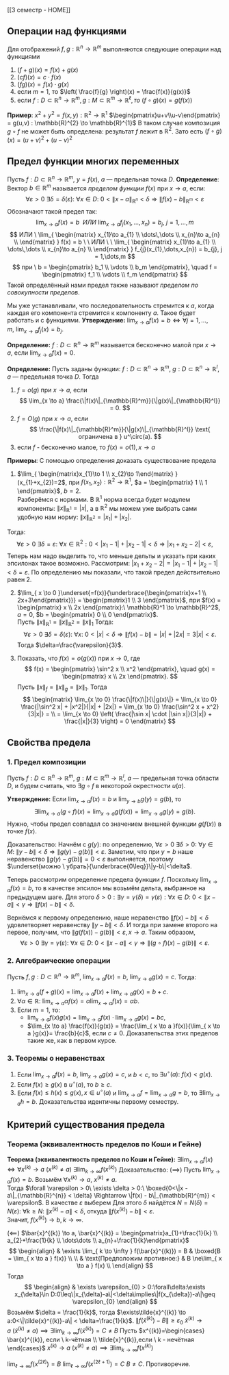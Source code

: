 [[3 семестр - HOME]]
## Операции над функциями
Для отображений $f,g:\mathbb{R}^{n}\to \mathbb{R}^{m}$ выполняются следующие операции над функциями
1. $(f+g)(x) = f(x)+g(x)$
2. $(cf)(x) = c\cdot f(x)$
3. $(fg)(x) = f(x)\cdot g(x)$
4. если $m=1,$ то $\left( \frac{f}{g} \right)(x) = \frac{f(x)}{g(x)}$
5. если $f : D \subset \mathbb{R}^{n} \to \mathbb{R}^{m}, g : M \subset \mathbb{R}^{m} \to \mathbb{R}^{\ell}, то$
$(f \circ g)(x) = g(f(x))$

**Пример**: $x^{2}+y^{2} = f(x,y):\mathbb{R}^{2} \to \mathbb{R}^{1}$
$\begin{pmatrix}u+v\\u-v\end{pmatrix} = g(u,v) : \mathbb{R}^{2} \to \mathbb{R}^{1}$
В таком случае композиция $g \circ f$ не может быть определена: результат $f$ лежит в $\mathbb{R}^{2}$. Зато есть $(f \circ g)(x) = (u+v)^{2}+(u-v)^{2}$
## Предел функции многих переменных
Пусть $f: D \subset \mathbb{R}^n \to \mathbb{R}^m$, $y = f(x)$, $a$ — предельная точка $D$. 
**Определение**: Вектор $b \in \mathbb{R}^m$ называется *пределом функции* $f(x)$ при $x \to a$, если: 
$$
\forall \varepsilon > 0\ \exists \delta = \delta(\varepsilon):\ \forall x \in D:\ 0 < \|x - a\|_{\mathbb{R}^n} < \delta \Rightarrow \|f(x) - b\|_{\mathbb{R}^m} < \varepsilon
$$
Обозначают такой предел так:
$$
\lim_{x \to a} f(x) = b \ \  ИЛИ\ \lim_{x \to a} f_j(x_{1}, \dots,x_{n}) = b_j,\ j=1,\dots,m
$$
$$
ИЛИ \ \lim_{ \begin{matrix}
x_{1}\to a_{1} \\
\dots\,\dots \\
x_{n}\to a_{n} \\
\end{matrix} } f(x) = b \ \ ИЛИ \ \ \lim_{ \begin{matrix}
x_{1}\to a_{1} \\
\dots\,\dots \\
x_{n}\to a_{n} \\
\end{matrix} } f_{j}(x_{1},\dots,x_{n}) = b_{j}, j = 1,\dots,m 
$$
$$
при \ b = \begin{pmatrix} b_1 \\ \vdots \\ b_m \end{pmatrix}, \quad f = \begin{pmatrix} f_1 \\ \vdots \\ f_m \end{pmatrix}
$$
Такой определённый нами предел также называют *пределом по совокупности пределов*.

Мы уже устанавливали, что последовательность стремится к $a$, когда каждая его компонента стремится к компоненту $a$. Такое будет работать и с функциями.
**Утверждение:** $\displaystyle \lim_{x \to a} f(x) = b \iff \forall j=1,\dots,m,\ \lim_{x \to a} f_j(x) = b_j$.

**Определение:** $f: D \subset \mathbb{R}^n \to \mathbb{R}^m$ называется бесконечно малой при $x \to a$, если $\displaystyle \lim_{x \to a} f(x) = 0$.

**Определение:** Пусть заданы функции: $f: D \subset \mathbb{R}^n \to \mathbb{R}^m$, $g: D \subset \mathbb{R}^n \to \mathbb{R}^l$,  
$a$ — предельная точка $D$. Тогда 
1. $f = o(g)$ при $x \to a$, если  $$
   \lim_{x \to a} \frac{\|f(x)\|_{\mathbb{R}^m}}{\|g(x)\|_{\mathbb{R}^l}} = 0.
   $$
2. $f = O(g)$ при $x \to a$, если  $$
   \frac{\|f(x)\|_{\mathbb{R}^m}}{\|g(x)\|_{\mathbb{R}^l}} \text{ ограничена в } u^\circ(a).
   $$
3. если $f$ - бесконечно малое, то $f(x) = o(1), x\to a$

**Примеры**: С помощью определения доказать существование предела
1. $\lim_{ \begin{matrix}x_{1}\to 1 \\ x_{2}\to 1\end{matrix} }(x_{1}+x_{2})=2$, при $f(x_1, x_2): \mathbb{R}^2 \to \mathbb{R}^1$, $a = \begin{pmatrix} 1 \\ 1 \end{pmatrix}$, $b = 2$.  
Разберёмся с нормами. В $\mathbb{R}^{1}$ норма всегда будет модулем компоненты: $\|x\|_{\mathbb{R}^1} = |x|$, а в $\mathbb{R}^{2}$ мы можем уже выбрать сами удобную нам норму: $\|x\|_{\mathbb{R}^2} = |x_1| + |x_2|$.  
   
Тогда:  $$
   \forall \varepsilon > 0\ \exists \delta = \varepsilon:\ \forall x \in \mathbb{R}^2: 0<|x_1 - 1| + |x_2 - 1| < \delta \Rightarrow |x_1 + x_2 - 2| < \varepsilon,
   $$Теперь нам надо выделить то, что меньше дельты и указать при каких эпсилонах такое возможно. Рассмотрим: $|x_{1}+x_{2}-2| = |x_{1}-1|+|x_{2}-1|<\delta = \varepsilon$. По определению мы показали, что такой предел действительно равен 2.
   
2. $\lim_{ x \to 0 }\underset{=f(x)}{\underbrace{\begin{pmatrix}x+1 \\ 2x+3\end{pmatrix}}} = \begin{pmatrix}1 \\ 3 \end{pmatrix}$, при $f(x) = \begin{pmatrix} x \\ 2x \end{pmatrix}:\ \mathbb{R}^1 \to \mathbb{R}^2$, $a = 0$, $b = \begin{pmatrix} 0 \\ 0 \end{pmatrix}$.  
   Пусть $\|x\|_{\mathbb{R}^{1}} = \|x\|_{\mathbb{R}^{2}} = \|x\|_{1}$ Тогда: $$
   \forall \varepsilon > 0\ \exists \delta = \delta(\varepsilon):\ \forall x:\ 0 < |x| < \delta \Rightarrow \|f(x) - b\| = |x| + |2x| = 3|x| < \varepsilon.
   $$ Тогда $\delta=\frac{\varepsilon}{3}$.

3. Показать, что $f(x) = o(g(x))$ при $x \to 0$, где $$
   f(x) = \begin{pmatrix} \sin^2 x \\ x^2 \end{pmatrix}, \quad g(x) = \begin{pmatrix} x \\ 2x \end{pmatrix}.
   $$Пусть $\|x\|_{f}=\|x\|_{g} = \|x\|_1$. Тогда 
$$
\begin{matrix}
   \lim_{x \to 0} \frac{\|f(x)\|}{\|g(x)\|} = \lim_{x \to 0} \frac{|\sin^2 x| + |x^2|}{|x| + |2x|} = \lim_{x \to 0} \frac{\sin^2 x + x^2}{3|x|} =  \\
= \lim_{x \to 0} \left( \frac{|\sin x| \cdot |\sin x|}{3|x|} + \frac{|x|}{3} \right) = 0   
\end{matrix}
$$
## Свойства предела
### 1. Предел композиции
Пусть $f: D \subset \mathbb{R}^n \to \mathbb{R}^m$, $g: M \subset \mathbb{R}^m \to \mathbb{R}^l$, $a$ — предельная точка области $D$, и будем считать, что $\exists g \circ f$ в некоторой окрестности $u(a)$.

**Утверждение:** Если $\lim_{x \to a} f(x) = b$ и $\lim_{y \to b} g(y) = g(b)$, то $$
\exists\lim_{x \to a} (g \circ f)(x) = \lim_{ x \to a } g(f(x)) = \lim_{ x \to a }g(y)  = g(b).
$$Нужно, чтобы предел совпадал со значением внешней функции $g(f(x))$ в точке $f(x)$.

Доказательство: Начнём с $g(y)$: по определению, $\forall \varepsilon > 0\ \exists \delta > 0:\ \forall y \in M:\ \|y - b\| < \delta \Rightarrow \|g(y) - g(b)\| < \varepsilon$. Заметим, что при $y = b$ наше неравенство $\|g(y) - g(b)\| = 0 < \varepsilon$ выполняется, поэтому $\underset{можно \ убрать}{\underbrace{0\leq}}\|y-b\|<\delta$.

Теперь рассмотрим определение предела функции $f$. Поскольку $\lim_{ x \to a }f(x) = b$, то в качестве эпсилон мы возьмём дельта, выбранное на предыдущем шаге. Для этого $\delta>0:\exists\gamma=\gamma(\delta)=\gamma(\varepsilon):\forall x \in D:\ 0 < \|x - a\| < \gamma \Rightarrow \|f(x) - b\| < \delta$.  

Вернёмся к первому определению, наше неравенство $\|f(x) - b\| < \delta$ удовлетворяет неравенству $\|y - b\|<\delta$. И тогда при замене второго на первое, получим, что $\|g(f(x)) - g(b)\| < \varepsilon, x\to a$.
Таким образом, 
$$
\forall \varepsilon > 0\ \exists \gamma = \gamma(\varepsilon):\ \forall x \in D:\ 0 < \|x - a\| < \gamma \Rightarrow \|(g \circ f)(x) - g(b)\| < \varepsilon.
$$
### 2. Алгебраические операции
Пусть $f, g: D \subset \mathbb{R}^n \to \mathbb{R}^m$, $\lim_{x \to a} f(x) = b$, $\lim_{x \to a} g(x) = c$. Тогда:
1. $\lim_{x \to a} (f + g)(x) = \lim_{ x \to a }f(x) + \lim_{ x \to a }g(x)= b + c$.  
2. $\forall \alpha \in \mathbb{R}:\ \lim_{x \to a} \alpha f(x) = \alpha \lim_{ x \to a }f(x)=\alpha b$.  
3. Если $m = 1$, то:  
   - $\lim_{x \to a} f(x) g(x) = \lim_{ x \to a }f(x) \cdot \lim_{ x \to a }g(x)= b c$,  
   - $\lim_{x \to a} \frac{f(x)}{g(x)} = \frac{\lim_{ x \to a }f(x)}{\lim_{ x \to a }g(x)}= \frac{b}{c}$, если $c \ne 0$.
Доказательства этих пределов такие же, как в первом курсе.
### 3. Теоремы о неравенствах
1. Если $\lim_{x \to a} f(x) = b$, $\lim_{x \to a} g(x) = c$, и $b < c$, то $\exists u^\circ(a):\ f(x) < g(x)$.  
2. Если $f(x) \geq g(x)$ в $u^\circ(a)$, то $b \geq c$.  
3. Если $f(x) \leq h(x) \leq g(x), x \in u^\circ(a)$ и $\lim_{x \to a} f = \lim_{x\to a} g = b$, то $\exists\lim_{x\to a} h = b$.
Доказательства идентичны первому семестру.
## Критерий существования предела
### Теорема (эквивалентность пределов по Коши и Гейне)
**Теорема (эквивалентность пределов по Коши и Гейне):** $\exists\lim_{x \to a} f(x) \Leftrightarrow \forall x^{(k)} \to a$ $(x^{(k)} \ne a) \ \exists\lim_{k \to \infty} f(x^{(k)})$
Доказательство: ($\implies$) Пусть $\lim_{x \to a} f(x) = b$. Возьмём $\forall x^{(k)} \to a$, $x^{(k)} \ne a$.  
Тогда $\forall \varepsilon > 0\ \exists \delta > 0:\ \boxed{0<\|x - a\|_{\mathbb{R}^{n}} < \delta} \Rightarrow \|f(x) - b\|_{\mathbb{R}^{m}} < \varepsilon$. В качестве $\varepsilon$ выберем 
Для этого $\delta$ найдётся $N = N(\delta) = N(\varepsilon):\ \forall k \geq N:\ \|x^{(k)} - a\| < \delta$, откуда $\|f(x^{(k)}) - b\| < \varepsilon$.  
Значит, $f(x^{(k)}) \to b, k \to \infty$.


($\impliedby$) $\bar{x}^{(k)} \to a, \bar{x}^{(k)} = \begin{pmatrix}a_{1}+\frac{1}{k} \\ a_{2}+\frac{1}{k} \\ \dots\dots \\ a_{n}+\frac{1}{k}\end{pmatrix}$ 
$$
\begin{align}
 & \exists \lim_{ k \to \infty } f(\bar{x}^{(k)}) = B  & \boxed{B = \lim_{ x \to a } f(x)} \\ \\
 & \text{Предположим противное:} & B \ne\lim_{ x \to a } f(x) \\
\end{align}
$$
Тогда
$$
\begin{align}
 & \exists \varepsilon_{0} > 0:\forall\delta:\exists x_{\delta}\in D:0\leq\|x_{\delta}-a\|<\delta\implies\|f(x_{\delta})-a\|\geq \varepsilon_{0}
\end{align}
$$
Возьмём $\delta = \frac{1}{k}$, тогда $\exists\tilde{x}^{(k)} \to a:0<\|\tilde{x}^{(k)}-a\| < \delta=\frac{1}{k}$.
$\|f(\tilde{x}^{(k)})-B\|\geq \varepsilon_{0}$
$\tilde{x}^{(k)} \to a \ (\tilde{x}^{(k)} \ne a) \implies \exists \lim_{ k \to \infty }f(\tilde{x}^{(k)}) = C \ne B$
Пусть $x^{(k)}=\begin{cases} \bar{x}^{(k)}, если \ k-чётная \\ \tilde{x}^{(k)},если \ k - нечётная \end{cases}$
$x^{(k)} \to a \ (x^{(k)} \ne a) \implies \exists \lim_{ k \to \infty }f(x^{(k)})$

$\lim_{ \ell \to \infty }f(x^{(2\ell)})=B$
$\lim_{ \ell \to \infty }f(x^{(2\ell+1)})=C$
$B \ne C$. Противоречие.